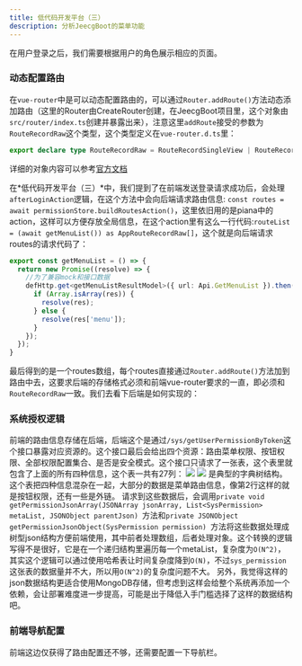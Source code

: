 ```yaml
---
title: 低代码开发平台（三） 
description: 分析JeecgBoot的菜单功能
---
```

在用户登录之后，我们需要根据用户的角色展示相应的页面。
### 动态配置路由
在`vue-router`中是可以动态配置路由的，可以通过`Router.addRoute()`方法动态添加路由（这里的Router由CreateRouter创建，在JeecgBoot项目里，这个对象由`src/router/index.ts`创建并暴露出来），注意这里`addRoute`接受的参数为`RouteRecordRaw`这个类型，这个类型定义在`vue-router.d.ts`里：
```ts
export declare type RouteRecordRaw = RouteRecordSingleView | RouteRecordSingleViewWithChildren | RouteRecordMultipleViews | RouteRecordMultipleViewsWithChildren | RouteRecordRedirect
```
详细的对象内容可以参考[官方文档](https://router.vuejs.org/zh/api/#routerecordraw)

在*低代码开发平台（三）*中，我们提到了在前端发送登录请求成功后，会处理`afterLoginAction`逻辑，在这个方法中会向后端请求路由信息: `const routes = await permissionStore.buildRoutesAction()`，这里依旧用的是piana中的action，这样可以方便存放全局信息，在这个action里有这么一行代码:`routeList = (await getMenuList()) as AppRouteRecordRaw[]`，这个就是向后端请求routes的请求代码了：
```ts
export const getMenuList = () => {
  return new Promise((resolve) => {
    //为了兼容mock和接口数据
    defHttp.get<getMenuListResultModel>({ url: Api.GetMenuList }).then((res) => {
      if (Array.isArray(res)) {
        resolve(res);
      } else {
        resolve(res['menu']);
      }
    });
  });
}
```
最后得到的是一个routes数组，每个routes直接通过`Router.addRoute()`方法加到路由中去，这要求后端的存储格式必须和前端vue-router要求的一直，即必须和`RouteRecordRaw`一致。我们去看下后端是如何实现的：

### 系统授权逻辑
前端的路由信息存储在后端，后端这个是通过`/sys/getUserPermissionByToken`这个接口暴露对应资源的。这个接口最后会给出四个资源：路由菜单权限、按钮权限、全部权限配置集合、是否是安全模式。这个接口只请求了一张表，这个表里就包含了上面的所有四种信息，这个表一共有27列：
![](https://picture-bed-1301848969.cos.ap-shanghai.myqcloud.com/20230205154939.png)
![](https://picture-bed-1301848969.cos.ap-shanghai.myqcloud.com/20230205155035.png)
是典型的字典树结构。这个表把四种信息混杂在一起，大部分的数据是菜单路由信息，像第2行这样的就是按钮权限，还有一些是外链。
请求到这些数据后，会调用`private void getPermissionJsonArray(JSONArray jsonArray, List<SysPermission> metaList, JSONObject parentJson) `方法和`private JSONObject getPermissionJsonObject(SysPermission permission) `方法将这些数据处理成树型json结构方便前端使用，其中前者处理数组，后者处理对象。这个转换的逻辑写得不是很好，它是在一个递归结构里遍历每一个metaList，复杂度为`O(N^2)`，其实这个逻辑可以通过使用哈希表让时间复杂度降到`O(N)`，不过`sys_permission`这张表的数据量并不大，所以用`O(N^2)`的复杂度问题不大。
另外，我觉得这样的json数据结构更适合使用MongoDB存储，但考虑到这样会给整个系统再添加一个依赖，会让部署难度进一步提高，可能是出于降低入手门槛选择了这样的数据结构吧。

### 前端导航配置
前端这边仅获得了路由配置还不够，还需要配置一下导航栏。 
